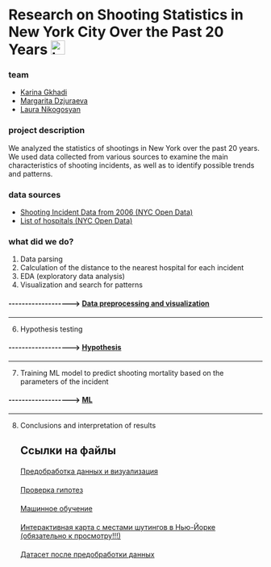 
# Research on Shooting Statistics in New York City Over the Past 20 Years  <img src="https://user-images.githubusercontent.com/1303154/88677602-1635ba80-d120-11ea-84d8-d263ba5fc3c0.gif" width="28px" alt="hi">

### team
-  [Karina Gkhadi](https://github.com/karinagkhadi)
-  [Margarita Dzjuraeva](https://github.com/djri007)
-  [Laura Nikogosyan](https://github.com/karinagkhadi/curry-sauce/tree/ce3bb185cc8c1425b1fa6e0a53eac1ce2dfb14f7/rental-housing-market-analysis)

### project description
We analyzed the statistics of shootings in New York over the past 20 years. We used data collected from various sources to examine the main characteristics of shooting incidents, as well as to identify possible trends and patterns.

### data sources
- [Shooting Incident Data from 2006 (NYC Open Data)](https://data.cityofnewyork.us/Public-Safety/NYPD-Shooting-Incident-Data-Historic-/833y-fsy8)
- [List of hospitals (NYC Open Data)](https://data.cityofnewyork.us/Health/Hospitals/833h-xwsx)

### what did we do?
1. Data parsing 
2. Calculation of the distance to the nearest hospital for each incident
3. EDA (exploratory data analysis)
4. Visualization and search for patterns

#### -------------------> [Data preprocessing and visualization](https://github.com/karinagkhadi/curry-sauce/blob/ec30d6b706a7b9942b5eea922df2f4ef587ec0a3/NY-shootings-analysis/data_preprocessing_and_visualisations.ipynb)
- - - 
6. Hypothesis testing
#### -------------------> [Hypothesis](https://github.com/karinagkhadi/curry-sauce/blob/1db3ea1a6c49298a60c56b1fb229c5f4d2b4d057/NY-shootings-analysis/hypothesis.ipynb)
- - - 
7. Training ML model to predict shooting mortality based on the parameters of the incident
#### -------------------> [ML](https://github.com/karinagkhadi/curry-sauce/blob/9ff154bc4c15ab9d6b70f0c7450bcb705d4cbf17/NY-shootings-analysis/ML.ipynb)
- - - 
8. Conclusions and interpretation of results



<!DOCTYPE html>
<html>
<head>
</head>
<body>
  <h2></h2>
  <h3></h3>
  <ul></ul>
  </ul>
  <h2></h2>
  <p></p>
  <h3></h3>
  <ol>
  <h2>Ссылки на файлы</h2>
  <p style="margin-bottom: 20px;"></p>
  <a href="https://github.com/djri007/project_mayhem/blob/main/project2023/data_preprocessing_and_visualisations.ipynb">Предобработка данных и визуализация</a>
  <p style="margin-bottom: 20px;"></p>
  <a href="https://github.com/djri007/project_mayhem/blob/main/project2023/hypothesis.ipynb">Проверка гипотез</a>
  <p style="margin-bottom: 20px;"></p>
  <a href="https://github.com/djri007/project_mayhem/blob/main/project2023/ML.ipynb">Машинное обучение</a>
  <p style="margin-bottom: 20px;"></p>
  <a href="https://github.com/djri007/project_mayhem/blob/main/project2023/map_NYPD.html">Интерактивная карта с местами шутингов в Нью-Йорке (обязательно к просмотру!!!)</a>
  <p style="margin-bottom: 20px;"></p>
  <a href="https://github.com/djri007/project_mayhem/blob/main/project2023/data/df1.csv">Датасет после предобработки данных</a>
  </ol>
</body>
</html>
